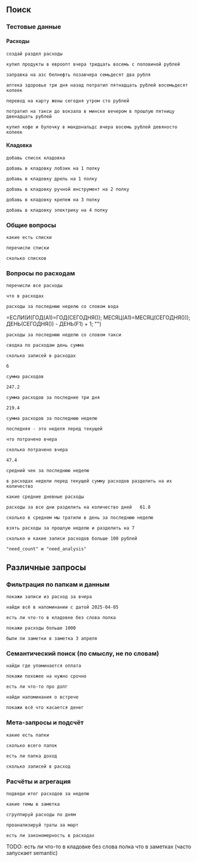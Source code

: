 ## Поиск

### Тестовые данные
#### Расходы
```
создай раздел расходы
```
```
купил продукты в евроопт вчера тридцать восемь с половиной рублей
```
```
заправка на азс белнефть позавчера семьдесят два рубля
```
```
аптека здоровье три дня назад потратил пятнадцать рублей восемьдесят копеек
```
```
перевод на карту жены сегодня утром сто рублей
```
```
потратил на такси до вокзала в минске вечером в прошлую пятницу двенадцать рублей
```
```
купил кофе и булочку в макдональдс вчера восемь рублей девяносто копеек
```
#### Кладовка
```
добавь список кладовка
```
```
добавь в кладовку лобзик на 1 полку
```
```
добавь в кладовку дрель на 1 полку
```
```
добавь в кладовку ручной инструмент на 2 полку
```
```
добавь в кладовку крепеж на 3 полку
```
```
добавь в кладовку электрику на 4 полку
```

### Общие вопросы

```
какие есть списки
```
```
перечисли списки
```
```
сколько списков
```

### Вопросы по расходам
```
перечисли все расходы
```
```
что в расходах
```
```
расходы за последнюю неделю со словом вода
```
=ЕСЛИ(И(ГОД(A1)=ГОД(СЕГОДНЯ()); МЕСЯЦ(A1)=МЕСЯЦ(СЕГОДНЯ())); ДЕНЬ(СЕГОДНЯ()) - ДЕНЬ(F1) + 1; "")
```
расходы за последнюю неделю со словом такси
```
```
сводка по расходам день сумма
```
```
сколько записей в расходах
```
`
6
`

```
сумма расходов
```
`
247.2
`
```
сумма расходов за последние три дня
```
`
219.4
`
```
сумма расходов за последнюю неделю
```
`
последняя - это неделя перед текущей
`
```
что потрачено вчера
```
```
сколько потрачено вчера
```
`
47.4
`
```
средний чек за последнюю неделю
```
`
в расходах недели перед текущей сумму расходов разделить на их количество
`
```
какие средние дневные расходы
```
`
расходы за все дни разделить на количество дней  
61.8
`
```
сколько в среднем мы тратили в день за последнюю неделю
```
`
взять расходы за прошлую неделю и разделить на 7 
`
```
сколько и какие записи расходов больше 100 рублей
```
`
"need_count" и "need_analysis" 
`

## Различные запросы
### Фильтрация по папкам и данным
```
покажи записи из расход за вчера
```
```
найди всё в напоминании с датой 2025-04-05
```
```
есть ли что-то в кладовке без слова полка
```
```
покажи расходы больше 1000
```
```
были ли заметки в заметка 3 апреля
```

### Семантический поиск (по смыслу, не по словам)
```
найди где упоминается оплата
```
```
покажи похожее на нужно срочно
```
```
есть ли что-то про долг
```
```
найди напоминания о встрече
```
```
покажи всё что касается денег
```

### Мета-запросы и подсчёт
```
какие есть папки
```
```
сколько всего папок
```
```
есть ли папка доход
```
```
сколько записей в расход
```

### Расчёты и агрегация
```
подведи итог расходов за неделю
```
```
какие темы в заметка
```
```
сгруппируй расходы по дням
```
```
проанализируй траты за март
```
```
есть ли закономерность в расходах
```

TODO: 
есть ли что-то в кладовке без слова полка
что в заметках (часто запускает semantic)
